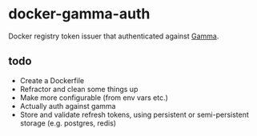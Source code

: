 # docker-gamma-auth

Docker registry token issuer that authenticated against [Gamma](https://github.com/cthit/gamma).

## todo

* Create a Dockerfile
* Refractor and clean some things up
* Make more configurable (from env vars etc.)
* Actually auth against gamma
* Store and validate refresh tokens, using persistent or semi-persistent storage (e.g. postgres, redis)
